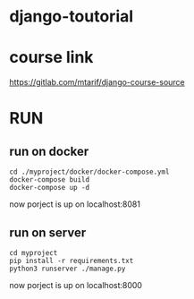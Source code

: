 # django-toutorial

# course link
https://gitlab.com/mtarif/django-course-source 

# RUN

## run on docker

```
cd ./myproject/docker/docker-compose.yml
docker-compose build 
docker-compose up -d

```
now porject is up on localhost:8081

## run on server

```
cd myproject
pip install -r requirements.txt
python3 runserver ./manage.py 

```

now porject is up on localhost:8000
